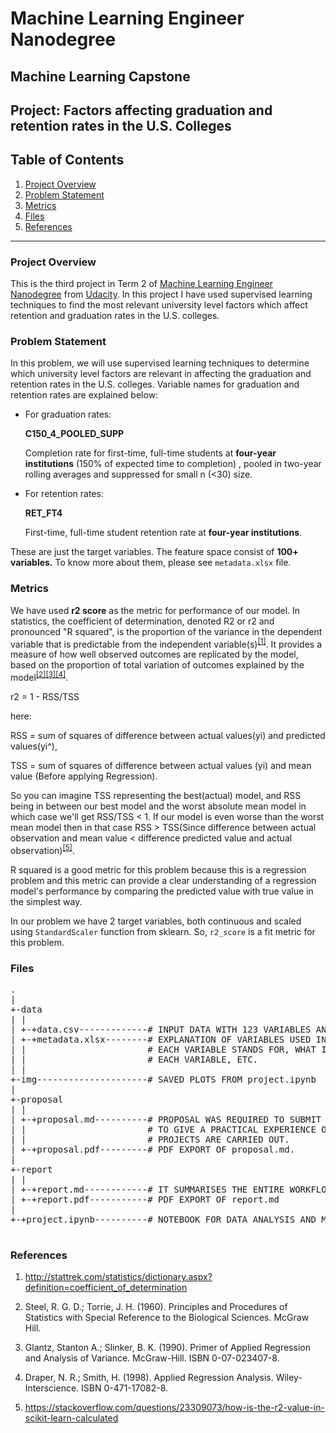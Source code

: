 # Machine Learning Engineer Nanodegree

## Machine Learning Capstone

## Project: Factors affecting graduation and retention rates in the U.S. Colleges

## Table of Contents

1. [Project Overview](#overview)
2. [Problem Statement](#statement)
3. [Metrics](#metrics)
4. [Files](#files)
5. [References](#refs)

***

<a id='overview'></a>

### Project Overview

This is the third project in Term 2 of [Machine Learning Engineer Nanodegree](https://in.udacity.com/course/machine-learning-engineer-nanodegree--nd009t) from [Udacity](https://in.udacity.com/). In this project I have used supervised learning techniques to find the most relevant university level factors which affect retention and graduation rates in the U.S. colleges.

<a id='statement'></a>

### Problem Statement

In this problem, we will use supervised learning techniques to determine which university level factors are relevant in affecting the graduation and retention rates in the U.S. colleges. Variable names for graduation and retention rates are explained below:

- For graduation rates:

    **C150_4_POOLED_SUPP**

    Completion rate for first-time, full-time students at **four-year institutions** (150% of expected time to completion) , pooled in two-year rolling averages and suppressed for small n (<30) size.

- For retention rates:

    **RET_FT4**

    First-time, full-time student retention rate at **four-year institutions**.

These are just the target variables. The feature space consist of **100+ variables.** To know more about them, please see `metadata.xlsx` file.

<a id='metrics'></a>

### Metrics

We have used **r2 score** as the metric for performance of our model. In statistics, the coefficient of determination, denoted R2 or r2 and pronounced "R squared", is the proportion of the variance in the dependent variable that is predictable from the independent variable(s)<sup>[[1]](#ref1)</sup>. It provides a measure of how well observed outcomes are replicated by the model, based on the proportion of total variation of outcomes explained by the model<sup>[[2]](#ref2)[[3]](#ref3)[[4]](#ref4)</sup>.

r2 = 1 - RSS/TSS

here:

RSS = sum of squares of difference between actual values(yi) and predicted values(yi^),

TSS = sum of squares of difference between actual values (yi) and mean value (Before applying Regression).

So you can imagine TSS representing the best(actual) model, and RSS being in between our best model and the worst absolute mean model in which case we'll get RSS/TSS < 1. If our model is even worse than the worst mean model then in that case RSS > TSS(Since difference between actual observation and mean value < difference predicted value and actual observation)<sup>[[5]](#ref5)</sup>.

R squared is a good metric for this problem because this is a regression problem and this metric can provide a clear understanding of a regression model's performance by comparing the predicted value with true value in the simplest way.

In our problem we have 2 target variables, both continuous and scaled using `StandardScaler` function from sklearn. So, `r2_score` is a fit metric for this problem.

<a id='files'></a>

### Files

<pre>
.
|
+-data
| |
| +-+data.csv-------------# INPUT DATA WITH 123 VARIABLES AND 7593 OBSERVATIONS.
| +-+metadata.xlsx--------# EXPLANATION OF VARIABLES USED IN DATA. IT SHOW WHAT
| |                       # EACH VARIABLE STANDS FOR, WHAT IS THE DATA TYPE OF
| |                       # EACH VARIABLE, ETC.
| |
+-img---------------------# SAVED PLOTS FROM project.ipynb
|
+-proposal
| |
| +-+proposal.md----------# PROPOSAL WAS REQUIRED TO SUBMIT BEFORE THE PROJECT
| |                       # TO GIVE A PRACTICAL EXPERIENCE OF HOW TECHNICAL
| |                       # PROJECTS ARE CARRIED OUT.
| +-+proposal.pdf---------# PDF EXPORT OF proposal.md.
|
+-report
| |
| +-+report.md------------# IT SUMMARISES THE ENTIRE WORKFLOW OF THIS PROJECT.
| +-+report.pdf-----------# PDF EXPORT OF report.md
|
+-+project.ipynb----------# NOTEBOOK FOR DATA ANALYSIS AND MODEL IMPLEMENTATION.

</pre>

<a id='refs'></a>

### References

<a id="ref1"></a>

1. http://stattrek.com/statistics/dictionary.aspx?definition=coefficient_of_determination

<a id="ref2"></a>

2. Steel, R. G. D.; Torrie, J. H. (1960). Principles and Procedures of Statistics with Special Reference to the Biological Sciences. McGraw Hill.

<a id="ref3"></a>

3. Glantz, Stanton A.; Slinker, B. K. (1990). Primer of Applied Regression and Analysis of Variance. McGraw-Hill. ISBN 0-07-023407-8.

<a id="ref4"></a>

4. Draper, N. R.; Smith, H. (1998). Applied Regression Analysis. Wiley-Interscience. ISBN 0-471-17082-8.

<a id="ref5"></a>

5. https://stackoverflow.com/questions/23309073/how-is-the-r2-value-in-scikit-learn-calculated
